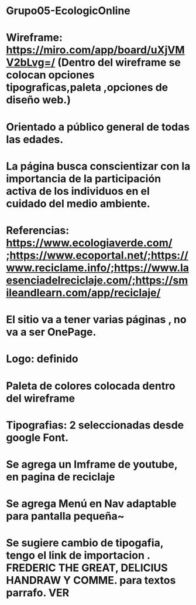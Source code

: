 # Grupo05-EcologicOnline

# Wireframe: https://miro.com/app/board/uXjVMV2bLvg=/ (Dentro del wireframe se colocan opciones tipograficas,paleta ,opciones de diseño web.)

# Orientado a público general de todas las edades.

# La página busca conscientizar con la importancia de la participación activa de los individuos en el cuidado del medio ambiente.

# Referencias: https://www.ecologiaverde.com/ ;https://www.ecoportal.net/;https://www.reciclame.info/;https://www.laesenciadelreciclaje.com/;https://smileandlearn.com/app/reciclaje/

# El sitio va a tener varias páginas , no va a ser OnePage.
# Logo: definido
# Paleta de colores colocada dentro del wireframe
# Tipografias: 2 seleccionadas desde google Font.
# Se agrega un Imframe de youtube, en pagina de reciclaje
# Se agrega Menú en Nav adaptable para pantalla pequeña~
# Se sugiere cambio de tipogafia,  tengo el link de importacion . FREDERIC THE GREAT, DELICIUS HANDRAW Y COMME. para textos parrafo. VER